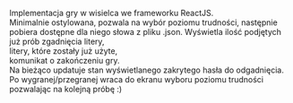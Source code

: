Implementacja gry w wisielca we frameworku ReactJS.  
Minimalnie ostylowana, pozwala na wybór poziomu trudności, następnie pobiera dostępne dla niego słowa z pliku .json.
Wyświetla ilość podjętych już prób zgadnięcia litery,  
litery, które zostały już użyte,  
komunikat o zakończeniu gry.  
Na bieżąco updatuje stan wyświetlanego zakrytego hasła do odgadnięcia.
Po wygranej/przegranej wraca do ekranu wyboru poziomu trudności pozwalając na kolejną próbę :)

